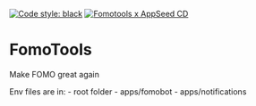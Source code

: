 [![Code style: black](https://img.shields.io/badge/code%20style-black-000000.svg)](https://github.com/psf/black) [![Fomotools x AppSeed CD](https://github.com/AK-Intelligence-partners/FomoTools/actions/workflows/cd_private.yml/badge.svg?branch=develop)](https://github.com/AK-Intelligence-partners/FomoTools/actions/workflows/cd_private.yml)
# FomoTools
Make FOMO great again

Env files are in:
    - root folder
    - apps/fomobot
    - apps/notifications
